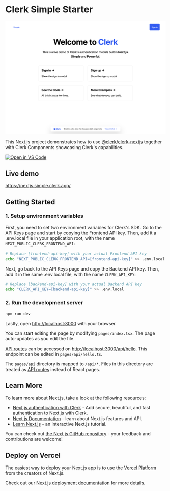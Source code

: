 # Clerk Simple Starter

![Preview](../../docs/simple.png)

This Next.js project demonstrates how to use [@clerk/clerk-nextjs](https://clerk.dev/docs/quickstarts/get-started-with-nextjs?utm_source=github&utm_medium=starters&utm_campaign=simple) together with Clerk Components showcasing Clerk's capabilities.

[![Open in VS Code](https://open.vscode.dev/badges/open-in-vscode.svg)](https://open.vscode.dev/clerkinc/clerk-nextjs-examples)

## Live demo

https://nextjs.simple.clerk.app/

## Getting Started

### 1. Setup environment variables

First, you need to set two environment variables for Clerk's SDK. Go to the API Keys page and start by copying the Frontend API key. Then, add it a .env.local file in your application root, with the name `NEXT_PUBLIC_CLERK_FRONTEND_API`:

```bash
# Replace [frontend-api-key] with your actual Frontend API key
echo "NEXT_PUBLIC_CLERK_FRONTEND_API=[frontend-api-key]" >> .env.local
```

Next, go back to the API Keys page and copy the Backend API key. Then, add it in the same .env.local file, with the name `CLERK_API_KEY`:

```bash
# Replace [backend-api-key] with your actual Backend API key
echo "CLERK_API_KEY=[backend-api-key]" >> .env.local

```

### 2. Run the development server

```bash
npm run dev
```

Lastly, open [http://localhost:3000](http://localhost:3000) with your browser.

You can start editing the page by modifying `pages/index.tsx`. The page auto-updates as you edit the file.

[API routes](https://nextjs.org/docs/api-routes/introduction) can be accessed on [http://localhost:3000/api/hello](http://localhost:3000/api/hello). This endpoint can be edited in `pages/api/hello.ts`.

The `pages/api` directory is mapped to `/api/*`. Files in this directory are treated as [API routes](https://nextjs.org/docs/api-routes/introduction) instead of React pages.

## Learn More

To learn more about Next.js, take a look at the following resources:

- [Next.js authentication with Clerk](https://clerk.dev/docs/quickstarts/get-started-with-nextjs) - Add secure, beautiful, and fast authentication to Next.js with Clerk.
- [Next.js Documentation](https://nextjs.org/docs) - learn about Next.js features and API.
- [Learn Next.js](https://nextjs.org/learn) - an interactive Next.js tutorial.

You can check out [the Next.js GitHub repository](https://github.com/vercel/next.js/) - your feedback and contributions are welcome!

## Deploy on Vercel

The easiest way to deploy your Next.js app is to use the [Vercel Platform](https://vercel.com/new?utm_medium=default-template&filter=next.js&utm_source=create-next-app&utm_campaign=create-next-app-readme) from the creators of Next.js.

Check out our [Next.js deployment documentation](https://nextjs.org/docs/deployment) for more details.
